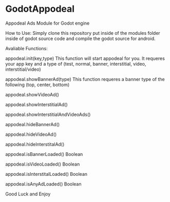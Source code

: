 # GodotAppodeal
Appodeal Ads Module for Godot engine

How to Use:
Simply clone this repository put inside of the modules folder inside of godot source code and compile the godot source for android.

Avaliable Functions:

appodeal.init(key,type) This function will start appodeal for you. It requeres your app key and a type of (test, normal, banner, interstitial, video, interstitial/video)

appodeal.showBannerAd(type) This function requeres a banner type of the following (top, center, bottom)

appodeal.showVideoAd()

appodeal.showInterstitialAd()

appodeal.showInterstitialAndVideoAds()

appodeal.hideBannerAd()

appodeal.hideVideoAd()

appodeal.hideInterstitalAd()

appodeal.isBannerLoaded() Boolean

appodeal.isVideoLoaded() Boolean

appodeal.isInterstitalLoaded() Boolean

appodeal.isAnyAdLoaded() Boolean

Good Luck and Enjoy
